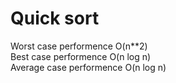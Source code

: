 Quick sort
=========
Worst case performence O(n**2)  
Best case performence O(n log n)  
Average case performence O(n log n)  

